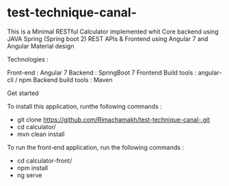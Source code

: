# test-technique-canal-
This is a Minimal RESTful Calculator implemented whit Core backend using JAVA Spring (Spring boot 2) 
REST APIs & Frontend using Angular 7 and Angular Material design 

Technologies : 

Front-end : Angular 7
Backend : SpringBoot 7
Frontend Build tools : angular-cli / npm
Backend build tools : Maven

Get started 

To install this application, runthe following commands :
- git clone https://github.com/Rimachamakh/test-technique-canal-.git
- cd calculator/
- mvn clean install 

To run the front-end application, run the following commands :
- cd calculator-front/
- npm install 
- ng serve
